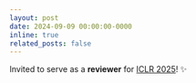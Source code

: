 ```yaml
---
layout: post
date: 2024-09-09 00:00:00-0000
inline: true
related_posts: false
---
```


Invited to serve as a **reviewer** for [ICLR 2025](https://iclr.cc)! ✨